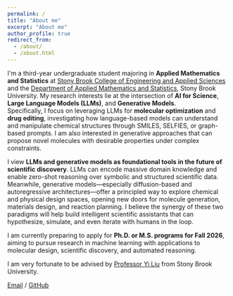 ```yaml
---
permalink: /
title: "About me"
excerpt: "About me"
author_profile: true
redirect_from: 
  - /about/
  - /about.html
---
```


I'm a third-year undergraduate student majoring in **Applied Mathematics and Statistics** at [Stony Brook College of Engineering and Applied Sciences](https://www.stonybrook.edu/commcms/ceas/) and the [Department of Applied Mathematics and Statistics](https://www.stonybrook.edu/commcms/ams/), Stony Brook University.
My research interests lie at the intersection of **AI for Science**, **Large Language Models (LLMs)**, and **Generative Models**.  
Specifically, I focus on leveraging LLMs for **molecular optimization** and **drug editing**, investigating how language-based models can understand and manipulate chemical structures through SMILES, SELFIES, or graph-based prompts. I am also interested in generative approaches that can propose novel molecules with desirable properties under complex constraints.

I view **LLMs and generative models as foundational tools in the future of scientific discovery**. LLMs can encode massive domain knowledge and enable zero-shot reasoning over symbolic and structured scientific data. Meanwhile, generative models—especially diffusion-based and autoregressive architectures—offer a principled way to explore chemical and physical design spaces, opening new doors for molecule generation, materials design, and reaction planning. I believe the synergy of these two paradigms will help build intelligent scientific assistants that can hypothesize, simulate, and even iterate with humans in the loop.

I am currently preparing to apply for **Ph.D. or M.S. programs for Fall 2026**, aiming to pursue research in machine learning with applications to molecular design, scientific discovery, and automated reasoning.

I am very fortunate to be advised by [Professor Yi Liu](https://jacoblau0513.github.io/) from Stony Brook University.

[Email](mailto:yichi.zhang@stonybrook.edu) / [GitHub](https://github.com/YichiXiaoju)

